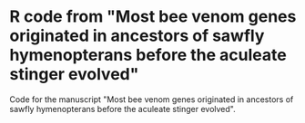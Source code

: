 # R code from "Most bee venom genes originated in ancestors of sawfly hymenopterans before the aculeate stinger evolved"

Code for the manuscript "Most bee venom genes originated in ancestors of sawfly hymenopterans before the aculeate stinger evolved".
